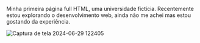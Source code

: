 Minha primeira página full HTML, uma universidade fictícia. Recentemente estou explorando o desenvolvimento web, ainda não me achei mas estou gostando da experiência.

![Captura de tela 2024-06-29 122405](https://github.com/Luuukk/test01html/assets/100391050/52b800de-158c-4398-8c9f-e4885f971c7e)
